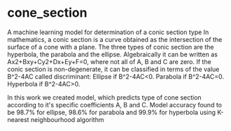 # cone_section
A machine learning model for determination of a conic section type
In mathematics, a conic section is a curve obtained as the intersection of the surface of a cone with a plane. 
The three types of conic section are the hyperbola, the parabola and the ellipse. 
Algebraically it can be written as Ax2+Bxy+Cy2+Dx+Ey+F=0, where not all of A, B and C are zero. 
If the conic section is non-degenerate, it can be classified in terms of the value B^2-4AC called discriminant:
Ellipse if B^2-4AC<0.
Parabola if B^2-4AC=0.
Hyperbola if B^2-4AC>0.

In this work we created model, which predicts type of cone section according to it's specific coefficients A, B and C.
Model accuracy found to be 98.7% for ellipse, 98.6% for parabola and 99.9% for hyperbola using K-nearest neighbourhood algorithm

